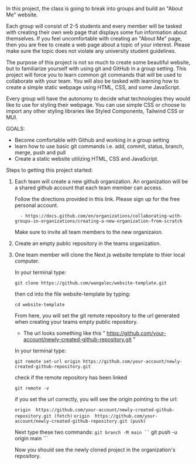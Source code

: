 In this project, the class is going to break into groups and build an "About Me" website. 

Each group will consist of 2-5 students and every member will be tasked with creating their own web page that displays some fun information about themselves.
If you feel uncomfortable with creating an "About Me" page, then you are free to create a web page about a topic of your interest. Please make sure the topic does not violate any university student guidelines. 

The purpose of this project is not so much to create some beautiful website, but to familiarize yourself with using git and GitHub in a group setting. This project will force you to learn common git commands that will be used to collaborate with your team. You will also be tasked with learning how to create a simple static webpage using HTML, CSS, and some JavaScript. 

Every group will have the autonomy to decide what technologies they would like to use for styling their webpage. You can use simple CSS or choose to import any other styling libraries like Styled Components, Tailwind CSS or MUI. 

GOALS:

-	Become comfortable with Github and working in a group setting
-	learn how to use basic git commands i.e. add, commit, status, branch, merge, push and pull
-	Create a static website utilizing HTML, CSS and JavaScript. 


Steps to getting this project started:

1. Each team will create a new github organization. An organization will be a shared github account that each team member can access.

    Follow the directions provided in this link. Please sign up for the free personal account.

         - https://docs.github.com/en/organizations/collaborating-with-groups-in-organizations/creating-a-new-organization-from-scratch

    Make sure to invite all team members to the new organizaion. 

2. Create an empty public repository in the teams organization. 

3. One team member will clone the Next.js website template to thier local computer.

    In your terminal type:

    ``` git clone https://github.com/wangalec/website-template.git ```

    then cd into the file website-template by typing:

    ``` cd website-template ```

    From here, you will set the git remote repository to the url generated when creating your teams empty public repository.  

    - The url looks something like this " https://github.com/your-account/newly-created-github-repository.git "

    In your terminal type: 

    ``` git remote set-url origin https://github.com/your-account/newly-created-github-repository.git ```

    check if the remote repository has been linked

    ``` git remote -v ``` 

    if you set the url correctly, you will see the origin pointing to the url:

    ``` origin	https://github.com/your-account/newly-created-github-repository.git (fetch) ```
    ``` origin	https://github.com/your-account/newly-created-github-repository.git (push)  ```
    
    Next type these two commands:
    ``` git branch -M main ``
    ``` git push -u origin main ```

    Now you should see the newly cloned project in the organization's repository. 

